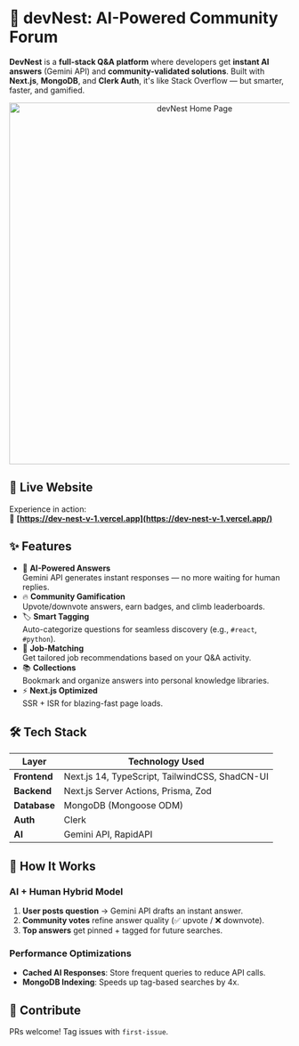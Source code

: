 # 🚀 devNest: AI-Powered Community Forum  

**DevNest** is a **full-stack Q&A platform** where developers get **instant AI answers** (Gemini API) and **community-validated solutions**. Built with **Next.js**, **MongoDB**, and **Clerk Auth**, it's like Stack Overflow — but smarter, faster, and gamified.  

<p align="center">
  <img src="ss.png" alt="devNest Home Page" width="650"/>
</p>

## 🌟 Live Website  
Experience in action:  
🔗 **[https://dev-nest-v-1.vercel.app](https://dev-nest-v-1.vercel.app/)**

## ✨ Features  

- 🤖 **AI-Powered Answers**  
  Gemini API generates instant responses — no more waiting for human replies.  
- 🔥 **Community Gamification**  
  Upvote/downvote answers, earn badges, and climb leaderboards.  
- 🏷️ **Smart Tagging**  
  Auto-categorize questions for seamless discovery (e.g., `#react`, `#python`).  
- 💼 **Job-Matching**  
  Get tailored job recommendations based on your Q&A activity.  
- 📚 **Collections**  
  Bookmark and organize answers into personal knowledge libraries.  
- ⚡ **Next.js Optimized**  
  SSR + ISR for blazing-fast page loads.  

## 🛠️ Tech Stack  

| Layer          | Technology Used |  
|----------------|-----------------|  
| **Frontend**   | Next.js 14, TypeScript, TailwindCSS, ShadCN-UI |  
| **Backend**    | Next.js Server Actions, Prisma, Zod |  
| **Database**   | MongoDB (Mongoose ODM) |  
| **Auth**       | Clerk |  
| **AI**         | Gemini API, RapidAPI |  

## 🧠 How It Works  

### **AI + Human Hybrid Model**  
1. **User posts question** → Gemini API drafts an instant answer.  
2. **Community votes** refine answer quality (✅ upvote / ❌ downvote).  
3. **Top answers** get pinned + tagged for future searches.  

### **Performance Optimizations**  
- **Cached AI Responses**: Store frequent queries to reduce API calls.  
- **MongoDB Indexing**: Speeds up tag-based searches by 4x.

## 🤝 Contribute  
PRs welcome! Tag issues with `first-issue`.  
